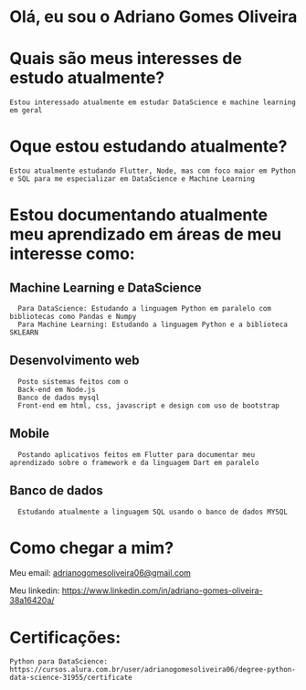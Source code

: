 # Olá, eu sou o Adriano Gomes Oliveira
  # Quais são meus interesses de estudo atualmente?
    Estou interessado atualmente em estudar DataScience e machine learning em geral
  # Oque estou estudando atualmente?
    Estou atualmente estudando Flutter, Node, mas com foco maior em Python e SQL para me especializar em DataScience e Machine Learning
  # Estou documentando atualmente meu aprendizado em áreas de meu interesse como:
   ## Machine Learning e DataScience
      Para DataScience: Estudando a linguagem Python em paralelo com bibliotecas como Pandas e Numpy
      Para Machine Learning: Estudando a linguagem Python e a biblioteca SKLEARN
   ## Desenvolvimento web
      Posto sistemas feitos com o
      Back-end em Node.js
      Banco de dados mysql
      Front-end em html, css, javascript e design com uso de bootstrap
   ## Mobile
      Postando aplicativos feitos em Flutter para documentar meu aprendizado sobre o framework e da linguagem Dart em paralelo
   ## Banco de dados
      Estudando atualmente a linguagem SQL usando o banco de dados MYSQL
      
  # Como chegar a mim?
  Meu email: adrianogomesoliveira06@gmail.com
  
  Meu linkedin: https://www.linkedin.com/in/adriano-gomes-oliveira-38a16420a/

  # Certificações:  
    Python para DataScience: https://cursos.alura.com.br/user/adrianogomesoliveira06/degree-python-data-science-31955/certificate
      
      
      

<!---
adriano06-tech/adriano06-tech is a ✨ special ✨ repository because its `README.md` (this file) appears on your GitHub profile.
You can click the Preview link to take a look at your changes.
--->
